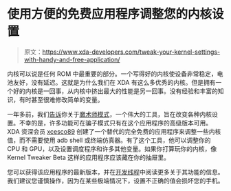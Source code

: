 # 使用方便的免费应用程序调整您的内核设置

> 原文：<https://www.xda-developers.com/tweak-your-kernel-settings-with-handy-and-free-application/>

内核可以说是任何 ROM 中最重要的部分。一个写得好的内核使设备非常稳定，电池友好，没有延迟。这就是为什么我们在 XDA 有这么多优秀的内核。但是拥有一个好的内核是一回事，从内核中挤出最大的性能是另一回事。没有经验和丰富的知识，有时甚至很难修改简单的变量。

一年多前，我们[告诉](http://www.xda-developers.com/android/trickster-mod-for-galaxy-nexus-adds-number-of-kernel-features/)你关于[魔术师模式](http://forum.xda-developers.com/showthread.php?t=1768315)，一个伟大的工具，旨在改变各种内核设置。不幸的是，许多功能可在骗子模式只有在这个应用程序的高级版本可用。XDA 资深会员 [xcesco89](http://forum.xda-developers.com/member.php?u=3283046) 创建了一个替代的完全免费的应用程序来调整一些内核值，而不需要使用 adb shell 或终端仿真器。有了这个工具，他可以调整你的 CPU 和 GPU，以及设置调度程序和许多其他变量。如果你打算玩你的内核，像 Kernel Tweaker Beta 这样的应用程序应该藏在你的抽屉里。

您可以获得该应用程序的最新版本，并在[开发线程](http://forum.xda-developers.com/showthread.php?t=2566685)中阅读更多关于其功能的信息。我们建议您谨慎操作，因为在某些极端情况下，设置不正确的值会损坏您的手机。